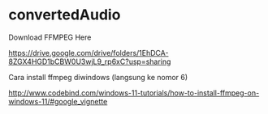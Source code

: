 # convertedAudio

Download FFMPEG Here

https://drive.google.com/drive/folders/1EhDCA-8ZGX4HGD1bCBW0U3wjL9_rp6xC?usp=sharing

Cara install ffmpeg diwindows (langsung ke nomor 6)

http://www.codebind.com/windows-11-tutorials/how-to-install-ffmpeg-on-windows-11/#google_vignette
